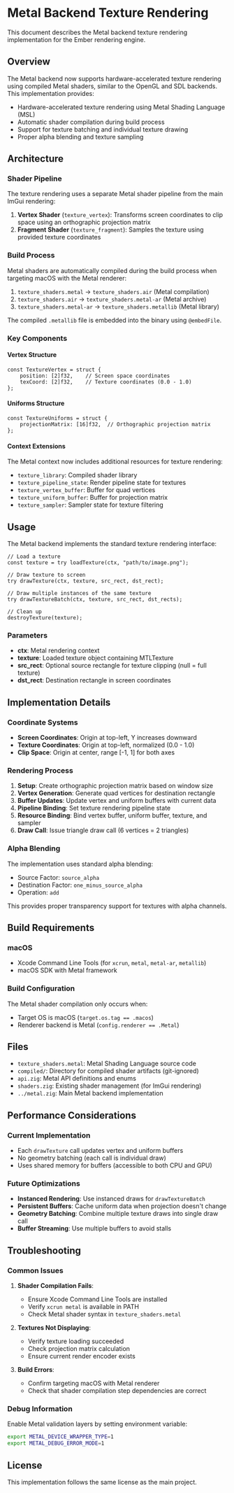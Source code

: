 # Metal Backend Texture Rendering

This document describes the Metal backend texture rendering implementation for the Ember rendering engine.

## Overview

The Metal backend now supports hardware-accelerated texture rendering using compiled Metal shaders, similar to the OpenGL and SDL backends. This implementation provides:

- Hardware-accelerated texture rendering using Metal Shading Language (MSL)
- Automatic shader compilation during build process
- Support for texture batching and individual texture drawing
- Proper alpha blending and texture sampling

## Architecture

### Shader Pipeline

The texture rendering uses a separate Metal shader pipeline from the main ImGui rendering:

1. **Vertex Shader** (`texture_vertex`): Transforms screen coordinates to clip space using an orthographic projection matrix
2. **Fragment Shader** (`texture_fragment`): Samples the texture using provided texture coordinates

### Build Process

Metal shaders are automatically compiled during the build process when targeting macOS with the Metal renderer:

1. `texture_shaders.metal` → `texture_shaders.air` (Metal compilation)
2. `texture_shaders.air` → `texture_shaders.metal-ar` (Metal archive)
3. `texture_shaders.metal-ar` → `texture_shaders.metallib` (Metal library)

The compiled `.metallib` file is embedded into the binary using `@embedFile`.

### Key Components

#### Vertex Structure
```zig
const TextureVertex = struct {
    position: [2]f32,    // Screen space coordinates
    texCoord: [2]f32,    // Texture coordinates (0.0 - 1.0)
};
```

#### Uniforms Structure
```zig
const TextureUniforms = struct {
    projectionMatrix: [16]f32,  // Orthographic projection matrix
};
```

#### Context Extensions
The Metal context now includes additional resources for texture rendering:
- `texture_library`: Compiled shader library
- `texture_pipeline_state`: Render pipeline state for textures
- `texture_vertex_buffer`: Buffer for quad vertices
- `texture_uniform_buffer`: Buffer for projection matrix
- `texture_sampler`: Sampler state for texture filtering

## Usage

The Metal backend implements the standard texture rendering interface:

```zig
// Load a texture
const texture = try loadTexture(ctx, "path/to/image.png");

// Draw texture to screen
try drawTexture(ctx, texture, src_rect, dst_rect);

// Draw multiple instances of the same texture
try drawTextureBatch(ctx, texture, src_rect, dst_rects);

// Clean up
destroyTexture(texture);
```

### Parameters

- **ctx**: Metal rendering context
- **texture**: Loaded texture object containing MTLTexture
- **src_rect**: Optional source rectangle for texture clipping (null = full texture)
- **dst_rect**: Destination rectangle in screen coordinates

## Implementation Details

### Coordinate Systems

- **Screen Coordinates**: Origin at top-left, Y increases downward
- **Texture Coordinates**: Origin at top-left, normalized (0.0 - 1.0)
- **Clip Space**: Origin at center, range [-1, 1] for both axes

### Rendering Process

1. **Setup**: Create orthographic projection matrix based on window size
2. **Vertex Generation**: Generate quad vertices for destination rectangle
3. **Buffer Updates**: Update vertex and uniform buffers with current data
4. **Pipeline Binding**: Set texture rendering pipeline state
5. **Resource Binding**: Bind vertex buffer, uniform buffer, texture, and sampler
6. **Draw Call**: Issue triangle draw call (6 vertices = 2 triangles)

### Alpha Blending

The implementation uses standard alpha blending:
- Source Factor: `source_alpha`
- Destination Factor: `one_minus_source_alpha`
- Operation: `add`

This provides proper transparency support for textures with alpha channels.

## Build Requirements

### macOS
- Xcode Command Line Tools (for `xcrun`, `metal`, `metal-ar`, `metallib`)
- macOS SDK with Metal framework

### Build Configuration
The Metal shader compilation only occurs when:
- Target OS is macOS (`target.os.tag == .macos`)
- Renderer backend is Metal (`config.renderer == .Metal`)

## Files

- `texture_shaders.metal`: Metal Shading Language source code
- `compiled/`: Directory for compiled shader artifacts (git-ignored)
- `api.zig`: Metal API definitions and enums
- `shaders.zig`: Existing shader management (for ImGui rendering)
- `../metal.zig`: Main Metal backend implementation

## Performance Considerations

### Current Implementation
- Each `drawTexture` call updates vertex and uniform buffers
- No geometry batching (each call is individual draw)
- Uses shared memory for buffers (accessible to both CPU and GPU)

### Future Optimizations
- **Instanced Rendering**: Use instanced draws for `drawTextureBatch`
- **Persistent Buffers**: Cache uniform data when projection doesn't change
- **Geometry Batching**: Combine multiple texture draws into single draw call
- **Buffer Streaming**: Use multiple buffers to avoid stalls

## Troubleshooting

### Common Issues

1. **Shader Compilation Fails**:
   - Ensure Xcode Command Line Tools are installed
   - Verify `xcrun metal` is available in PATH
   - Check Metal shader syntax in `texture_shaders.metal`

2. **Textures Not Displaying**:
   - Verify texture loading succeeded
   - Check projection matrix calculation
   - Ensure current render encoder exists

3. **Build Errors**:
   - Confirm targeting macOS with Metal renderer
   - Check that shader compilation step dependencies are correct

### Debug Information
Enable Metal validation layers by setting environment variable:
```bash
export METAL_DEVICE_WRAPPER_TYPE=1
export METAL_DEBUG_ERROR_MODE=1
```

## License

This implementation follows the same license as the main project.